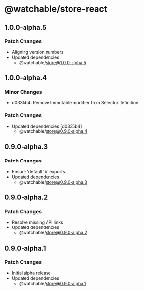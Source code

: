 # @watchable/store-react

## 1.0.0-alpha.5

### Patch Changes

- Aligning version numbers
- Updated dependencies
  - @watchable/store@1.0.0-alpha.5

## 1.0.0-alpha.4

### Minor Changes

- d0335b4: Remove Immutable modifier from Selector definition.

### Patch Changes

- Updated dependencies [d0335b4]
  - @watchable/store@0.9.0-alpha.4

## 0.9.0-alpha.3

### Patch Changes

- Ensure 'default' in exports.
- Updated dependencies
  - @watchable/store@0.9.0-alpha.3

## 0.9.0-alpha.2

### Patch Changes

- Resolve missing API links
- Updated dependencies
  - @watchable/store@0.9.0-alpha.2

## 0.9.0-alpha.1

### Patch Changes

- Initial alpha release
- Updated dependencies
  - @watchable/store@0.9.0-alpha.1
